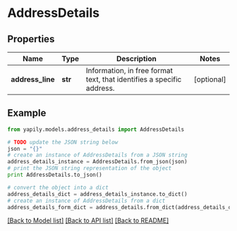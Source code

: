 # AddressDetails


## Properties

Name | Type | Description | Notes
------------ | ------------- | ------------- | -------------
**address_line** | **str** | Information, in free format text, that identifies a specific address. | [optional] 

## Example

```python
from yapily.models.address_details import AddressDetails

# TODO update the JSON string below
json = "{}"
# create an instance of AddressDetails from a JSON string
address_details_instance = AddressDetails.from_json(json)
# print the JSON string representation of the object
print AddressDetails.to_json()

# convert the object into a dict
address_details_dict = address_details_instance.to_dict()
# create an instance of AddressDetails from a dict
address_details_form_dict = address_details.from_dict(address_details_dict)
```
[[Back to Model list]](../README.md#documentation-for-models) [[Back to API list]](../README.md#documentation-for-api-endpoints) [[Back to README]](../README.md)


